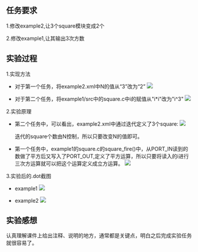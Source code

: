 ## 任务要求
1.修改example2,让3个square模块变成2个

2.修改example1,让其输出3次方数

## 实验过程
1.实现方法

* 对于第一个任务，将example2.xml中N的值从“3”改为“2”
![](http://i.imgur.com/VXcQuhe.png)

* 对于第二个任务，将example1/src中的square.c中i的赋值从"i*i"改为"i^3"
![](http://i.imgur.com/6wkSKxm.png)

2.实验原理

* 第二个任务中，可以看出，example2.xml中通过迭代定义了3个square:
![](http://i.imgur.com/02rOlZX.png)

	迭代的square个数由N控制，所以只要改变N的值即可。

* 第一个任务中，example1的square.c的square_fire()中，从PORT_IN读到的数做了平方后又写入了PORT_OUT,定义了平方运算，所以只要将读入的i进行三次方运算就可以把这个运算定义成立方运算。
![](http://i.imgur.com/tQr9G3B.png)


3.实验后的.dot截图

* example1
![](http://i.imgur.com/YJNeKAe.png)

* example2
![](http://i.imgur.com/hkMOxvK.png)


## 实验感想
   认真理解课件上给出注释、说明的地方，通常都是关键点，明白之后完成实验任务就很容易了。